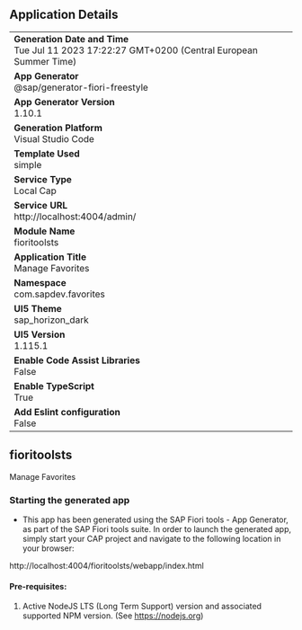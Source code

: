 ## Application Details
|               |
| ------------- |
|**Generation Date and Time**<br>Tue Jul 11 2023 17:22:27 GMT+0200 (Central European Summer Time)|
|**App Generator**<br>@sap/generator-fiori-freestyle|
|**App Generator Version**<br>1.10.1|
|**Generation Platform**<br>Visual Studio Code|
|**Template Used**<br>simple|
|**Service Type**<br>Local Cap|
|**Service URL**<br>http://localhost:4004/admin/
|**Module Name**<br>fioritoolsts|
|**Application Title**<br>Manage Favorites|
|**Namespace**<br>com.sapdev.favorites|
|**UI5 Theme**<br>sap_horizon_dark|
|**UI5 Version**<br>1.115.1|
|**Enable Code Assist Libraries**<br>False|
|**Enable TypeScript**<br>True|
|**Add Eslint configuration**<br>False|

## fioritoolsts

Manage Favorites

### Starting the generated app

-   This app has been generated using the SAP Fiori tools - App Generator, as part of the SAP Fiori tools suite.  In order to launch the generated app, simply start your CAP project and navigate to the following location in your browser:

http://localhost:4004/fioritoolsts/webapp/index.html

#### Pre-requisites:

1. Active NodeJS LTS (Long Term Support) version and associated supported NPM version.  (See https://nodejs.org)


